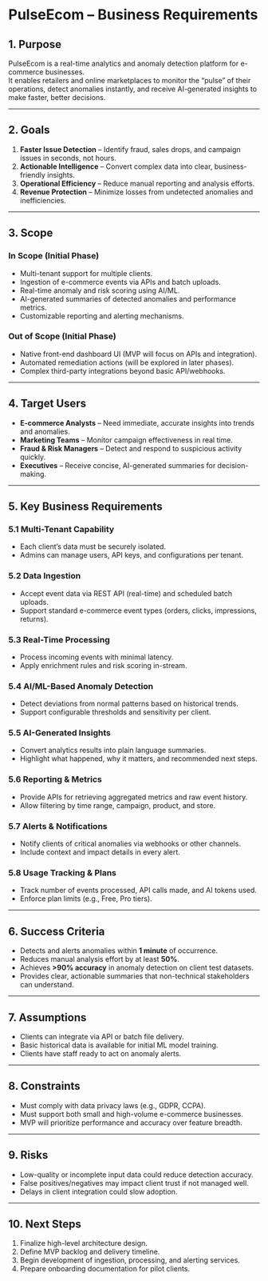 # PulseEcom – Business Requirements

## 1. Purpose
PulseEcom is a real-time analytics and anomaly detection platform for e-commerce businesses.  
It enables retailers and online marketplaces to monitor the “pulse” of their operations, detect anomalies instantly, and receive AI-generated insights to make faster, better decisions.

---

## 2. Goals
1. **Faster Issue Detection** – Identify fraud, sales drops, and campaign issues in seconds, not hours.
2. **Actionable Intelligence** – Convert complex data into clear, business-friendly insights.
3. **Operational Efficiency** – Reduce manual reporting and analysis efforts.
4. **Revenue Protection** – Minimize losses from undetected anomalies and inefficiencies.

---

## 3. Scope

### In Scope (Initial Phase)
- Multi-tenant support for multiple clients.
- Ingestion of e-commerce events via APIs and batch uploads.
- Real-time anomaly and risk scoring using AI/ML.
- AI-generated summaries of detected anomalies and performance metrics.
- Customizable reporting and alerting mechanisms.

### Out of Scope (Initial Phase)
- Native front-end dashboard UI (MVP will focus on APIs and integration).
- Automated remediation actions (will be explored in later phases).
- Complex third-party integrations beyond basic API/webhooks.

---

## 4. Target Users
- **E-commerce Analysts** – Need immediate, accurate insights into trends and anomalies.
- **Marketing Teams** – Monitor campaign effectiveness in real time.
- **Fraud & Risk Managers** – Detect and respond to suspicious activity quickly.
- **Executives** – Receive concise, AI-generated summaries for decision-making.

---

## 5. Key Business Requirements

### 5.1 Multi-Tenant Capability
- Each client’s data must be securely isolated.
- Admins can manage users, API keys, and configurations per tenant.

### 5.2 Data Ingestion
- Accept event data via REST API (real-time) and scheduled batch uploads.
- Support standard e-commerce event types (orders, clicks, impressions, returns).

### 5.3 Real-Time Processing
- Process incoming events with minimal latency.
- Apply enrichment rules and risk scoring in-stream.

### 5.4 AI/ML-Based Anomaly Detection
- Detect deviations from normal patterns based on historical trends.
- Support configurable thresholds and sensitivity per client.

### 5.5 AI-Generated Insights
- Convert analytics results into plain language summaries.
- Highlight what happened, why it matters, and recommended next steps.

### 5.6 Reporting & Metrics
- Provide APIs for retrieving aggregated metrics and raw event history.
- Allow filtering by time range, campaign, product, and store.

### 5.7 Alerts & Notifications
- Notify clients of critical anomalies via webhooks or other channels.
- Include context and impact details in every alert.

### 5.8 Usage Tracking & Plans
- Track number of events processed, API calls made, and AI tokens used.
- Enforce plan limits (e.g., Free, Pro tiers).

---

## 6. Success Criteria
- Detects and alerts anomalies within **1 minute** of occurrence.
- Reduces manual analysis effort by at least **50%**.
- Achieves **>90% accuracy** in anomaly detection on client test datasets.
- Provides clear, actionable summaries that non-technical stakeholders can understand.

---

## 7. Assumptions
- Clients can integrate via API or batch file delivery.
- Basic historical data is available for initial ML model training.
- Clients have staff ready to act on anomaly alerts.

---

## 8. Constraints
- Must comply with data privacy laws (e.g., GDPR, CCPA).
- Must support both small and high-volume e-commerce businesses.
- MVP will prioritize performance and accuracy over feature breadth.

---

## 9. Risks
- Low-quality or incomplete input data could reduce detection accuracy.
- False positives/negatives may impact client trust if not managed well.
- Delays in client integration could slow adoption.

---

## 10. Next Steps
1. Finalize high-level architecture design.
2. Define MVP backlog and delivery timeline.
3. Begin development of ingestion, processing, and alerting services.
4. Prepare onboarding documentation for pilot clients.
